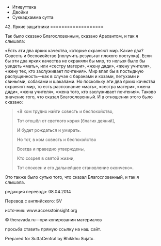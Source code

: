 









* Итивуттака
* Двойки
* Суккадхамма сутта


42\. Яркие защитники
\=\=\=\=\=\=\=\=\=\=\=\=\=\=\=\=\=\=\=



Так было сказано Благословенным, сказано Арахантом, и так я слышала:


«Есть эти два ярких качества, которые охраняют мир\. Какие два? Совесть и беспокойство \[получить результат плохого поступка\]\. Если бы эти два ярких качества не охраняли бы мир, то нельзя было бы увидеть «мать», или «сестру матери», «жену дяди», «жену учителя», «жену тех, кто заслуживает почтения»\. Мир впал бы в постыдную распущенность—как в случае с баранами и козами, петухами и свиньями, собаками и шакалами\. Но поскольку эти два ярких качества охраняют мир, то есть распознание «мать», «сестра матери», «жена дяди», «жена учителя», «жена того, кто заслуживает почтения»\. Таково значение того, что сказал Благословенный\. И в отношении этого было сказано:



> «В ком трудно найти совесть и беспокойство,  
> 
> Тот отошёл от светлого корня \[благих деяний\],  
> 
> И будет рождаться и умирать\.  
> 
> Но тот, в ком совесть и беспокойство  
> 
> Всегда и праведно утверждены,  
> 
> Кто созрел в святой жизни,  
> 
> Тот спокоен и его дальнейшее становление окончено»\.


Это также было сутью того, что сказал Благословенный, и так я слышала\.



редакция перевода: 08\.04\.2014


Перевод с английского: SV


источник: www\.accesstoinsight\.org


© theravada\.ru—при копировании материалов


просьба ставить прямую ссылку на наш сайт\.


Prepared for SuttaCentral by Bhikkhu Sujato\.






